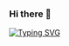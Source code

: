 ### Hi there 👋
[![Typing SVG](https://readme-typing-svg.demolab.com?font=Fira+Code&pause=1000&width=435&lines=Numan+Hasolat;How+vexingly+quick+daft+zebras+jump)](https://git.io/typing-svg)

<!--
**NumanHaspolat/NumanHaspolat** is a ✨ _special_ ✨ repository because its `README.md` (this file) appears on your GitHub profile.

Here are some ideas to get you started:

- 🔭 I’m currently working on ...
- 🌱 I’m currently learning ...
- 👯 I’m looking to collaborate on ...
- 🤔 I’m looking for help with ...
- 💬 Ask me about ...
- 📫 How to reach me: ...
- 😄 Pronouns: ...
- ⚡ Fun fact: ...
-->
